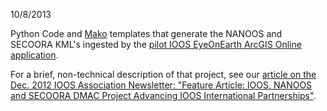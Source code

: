 10/8/2013

Python Code and [Mako](http://www.makotemplates.org/) templates that generate the NANOOS and SECOORA KML's
ingested by the [pilot IOOS EyeOnEarth ArcGIS Online application](http://www.eyeonearth.org/map/ioosviewer/?webmap=525f50b923024d4884aefddb43f6d53e).

For a brief, non-technical description of that project, see our [article on the Dec. 2012 IOOS Association Newsletter: "Feature Article: IOOS, NANOOS and SECOORA DMAC Project Advancing IOOS International Partnerships"](http://archive.constantcontact.com/fs181/1103098301442/archive/1111350108903.html).
